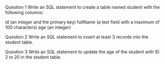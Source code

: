 Question 1 
Write an SQL statement to create a table named student with the following columns:

id (an integer and the primary key)
fullName (a text field with a maximum of 100 characters)
age (an integer)

Question 2 
Write an SQL statement to insert at least 3 records into the student table.

Question 3 
Write an SQL statement to update the age of the student with ID 2 to 20 in the student table.

